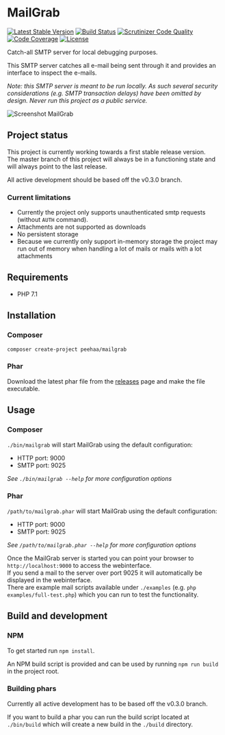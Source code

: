 # MailGrab

[![Latest Stable Version](https://poser.pugx.org/peehaa/mailgrab/v/stable)](https://packagist.org/packages/peehaa/mailgrab)
[![Build Status](https://travis-ci.org/PeeHaa/mailgrab.svg?branch=master)](https://travis-ci.org/PeeHaa/mailgrab)
[![Scrutinizer Code Quality](https://scrutinizer-ci.com/g/PeeHaa/mailgrab/badges/quality-score.png?b=master)](https://scrutinizer-ci.com/g/PeeHaa/mailgrab/?branch=master)
[![Code Coverage](https://scrutinizer-ci.com/g/PeeHaa/mailgrab/badges/coverage.png?b=master)](https://scrutinizer-ci.com/g/PeeHaa/mailgrab/?branch=master)
[![License](https://poser.pugx.org/peehaa/mailgrab/license)](https://packagist.org/packages/peehaa/mailgrab)

Catch-all SMTP server for local debugging purposes.

This SMTP server catches all e-mail being sent through it and provides an interface to inspect the e-mails.

*Note: this SMTP server is meant to be run locally. As such several security considerations (e.g. SMTP transaction delays) have been omitted by design. Never run this project as a public service.*

![Screenshot MailGrab](https://i.imgur.com/E9qA1sK.png "Screenshot")

## Project status

This project is currently working towards a first stable release version.  
The master branch of this project will always be in a functioning state and will always point to the last release.

All active development should be based off the v0.3.0 branch.

### Current limitations

- Currently the project only supports unauthenticated smtp requests (without `AUTH` command).
- Attachments are not supported as downloads
- No persistent storage
- Because we currently only support in-memory storage the project may run out of memory when handling a lot of mails or mails with a lot attachments

## Requirements

- PHP 7.1

## Installation

### Composer

    composer create-project peehaa/mailgrab

### Phar

Download the latest phar file from the [releases](https://github.com/PeeHaa/mailgrab/releases) page and make the file executable.

## Usage

### Composer

`./bin/mailgrab` will start MailGrab using the default configuration:

- HTTP port: 9000
- SMTP port: 9025

*See `./bin/mailgrab --help` for more configuration options*

### Phar

`/path/to/mailgrab.phar` will start MailGrab using the default configuration:

- HTTP port: 9000
- SMTP port: 9025

*See `/path/to/mailgrab.phar --help` for more configuration options*

Once the MailGrab server is started you can point your browser to `http://localhost:9000` to access the webinterface.  
If you send a mail to the server over port 9025 it will automatically be displayed in the webinterface.  
There are example mail scripts available under `./examples` (e.g. `php examples/full-test.php`) which you can run to test the functionality.

## Build and development

### NPM

To get started run `npm install`.

An NPM build script is provided and can be used by running `npm run build` in the project root.

### Building phars

Currently all active development has to be based off the v0.3.0 branch.

If you want to build a phar you can run the build script located at `./bin/build` which will create a new build in the `./build` directory.
